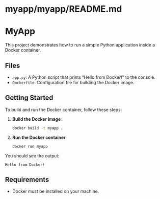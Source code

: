 # myapp/myapp/README.md

# MyApp

This project demonstrates how to run a simple Python application inside a Docker container.

## Files

- `app.py`: A Python script that prints "Hello from Docker!" to the console.
- `Dockerfile`: Configuration file for building the Docker image.

## Getting Started

To build and run the Docker container, follow these steps:

1. **Build the Docker image**:
   ```bash
   docker build -t myapp .
   ```

2. **Run the Docker container**:
   ```bash
   docker run myapp
   ```

You should see the output:
```
Hello from Docker!
``` 

## Requirements

- Docker must be installed on your machine.